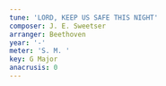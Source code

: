 ```yaml
---
tune: 'LORD, KEEP US SAFE THIS NIGHT'
composer: J. E. Sweetser
arranger: Beethoven
year: '-'
meter: 'S. M. '
key: G Major
anacrusis: 0
---
```


